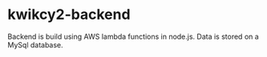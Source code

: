 # kwikcy2-backend

Backend is build using AWS lambda functions in node.js. Data is stored on a MySql database.
